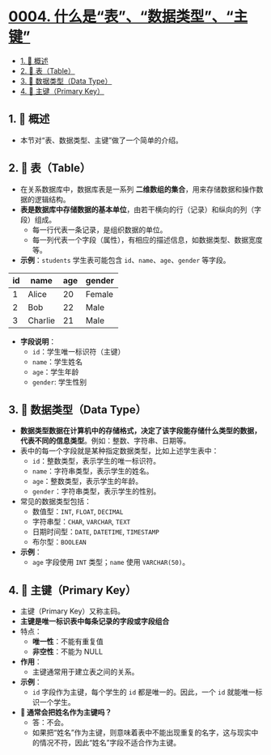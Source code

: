 # [0004. 什么是“表”、“数据类型”、“主键”](https://github.com/tnotesjs/TNotes.sql/tree/main/notes/0004.%20%E4%BB%80%E4%B9%88%E6%98%AF%E2%80%9C%E8%A1%A8%E2%80%9D%E3%80%81%E2%80%9C%E6%95%B0%E6%8D%AE%E7%B1%BB%E5%9E%8B%E2%80%9D%E3%80%81%E2%80%9C%E4%B8%BB%E9%94%AE%E2%80%9D)

<!-- region:toc -->

- [1. 📝 概述](#1--概述)
- [2. 📒 表（Table）](#2--表table)
- [3. 📒 数据类型（Data Type）](#3--数据类型data-type)
- [4. 📒 主键（Primary Key）](#4--主键primary-key)

<!-- endregion:toc -->

## 1. 📝 概述

- 本节对“表、数据类型、主键”做了一个简单的介绍。

## 2. 📒 表（Table）

- 在关系数据库中，数据库表是一系列 **二维数组的集合**，用来存储数据和操作数据的逻辑结构。
- **表是数据库中存储数据的基本单位**，由若干横向的行（记录）和纵向的列（字段）组成。
  - 每一行代表一条记录，是组织数据的单位。
  - 每一列代表一个字段（属性），有相应的描述信息，如数据类型、数据宽度等。
- **示例**：`students` 学生表可能包含 `id`、`name`、`age`、`gender` 等字段。

| id  | name    | age | gender |
| --- | ------- | --- | ------ |
| 1   | Alice   | 20  | Female |
| 2   | Bob     | 22  | Male   |
| 3   | Charlie | 21  | Male   |

- **字段说明**：
  - `id`：学生唯一标识符（主键）
  - `name`：学生姓名
  - `age`：学生年龄
  - `gender`: 学生性别

## 3. 📒 数据类型（Data Type）

- **数据类型数据在计算机中的存储格式，决定了该字段能存储什么类型的数据，代表不同的信息类型**。例如：整数、字符串、日期等。
- 表中的每一个字段就是某种指定数据类型，比如上述学生表中：
  - `id`：整数类型，表示学生的唯一标识符。
  - `name`：字符串类型，表示学生的姓名。
  - `age`：整数类型，表示学生的年龄。
  - `gender`：字符串类型，表示学生的性别。
- 常见的数据类型包括：
  - 数值型：`INT`, `FLOAT`, `DECIMAL`
  - 字符串型：`CHAR`, `VARCHAR`, `TEXT`
  - 日期时间型：`DATE`, `DATETIME`, `TIMESTAMP`
  - 布尔型：`BOOLEAN`
- **示例**：
  - `age` 字段使用 `INT` 类型；`name` 使用 `VARCHAR(50)`。

## 4. 📒 主键（Primary Key）

- 主键（Primary Key）又称主码。
- **主键是唯一标识表中每条记录的字段或字段组合**
- 特点：
  - **唯一性**：不能有重复值
  - **非空性**：不能为 NULL
- **作用**：
  - 主键通常用于建立表之间的关系。
- **示例**：
  - `id` 字段作为主键，每个学生的 `id` 都是唯一的。因此，一个 `id` 就能唯一标识一个学生。
- **🤔 通常会把姓名作为主键吗？**
  - 答：不会。
  - 如果把“姓名”作为主键，则意味着表中不能出现重复的名字，这与现实中的情况不符，因此“姓名”字段不适合作为主键。
